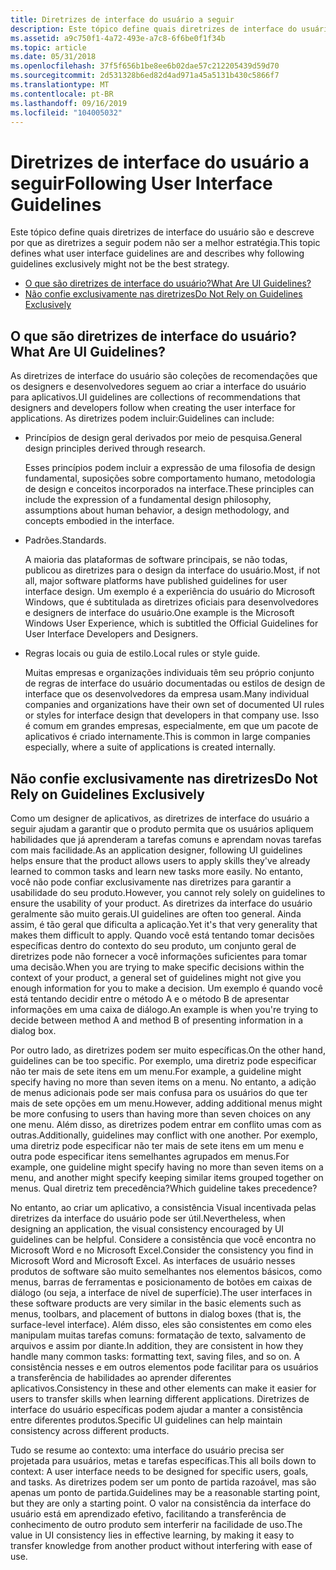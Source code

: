 ```yaml
---
title: Diretrizes de interface do usuário a seguir
description: Este tópico define quais diretrizes de interface do usuário são e descreve por que as diretrizes a seguir podem não ser a melhor estratégia.
ms.assetid: a9c750f1-4a72-493e-a7c8-6f6be0f1f34b
ms.topic: article
ms.date: 05/31/2018
ms.openlocfilehash: 37f5f656b1be8ee6b02dae57c212205439d59d70
ms.sourcegitcommit: 2d531328b6ed82d4ad971a45a5131b430c5866f7
ms.translationtype: MT
ms.contentlocale: pt-BR
ms.lasthandoff: 09/16/2019
ms.locfileid: "104005032"
---
```

# <a name="following-user-interface-guidelines"></a><span data-ttu-id="9b6f4-103">Diretrizes de interface do usuário a seguir</span><span class="sxs-lookup"><span data-stu-id="9b6f4-103">Following User Interface Guidelines</span></span>

<span data-ttu-id="9b6f4-104">Este tópico define quais diretrizes de interface do usuário são e descreve por que as diretrizes a seguir podem não ser a melhor estratégia.</span><span class="sxs-lookup"><span data-stu-id="9b6f4-104">This topic defines what user interface guidelines are and describes why following guidelines exclusively might not be the best strategy.</span></span>

-   [<span data-ttu-id="9b6f4-105">O que são diretrizes de interface do usuário?</span><span class="sxs-lookup"><span data-stu-id="9b6f4-105">What Are UI Guidelines?</span></span>](#what-are-ui-guidelines)
-   [<span data-ttu-id="9b6f4-106">Não confie exclusivamente nas diretrizes</span><span class="sxs-lookup"><span data-stu-id="9b6f4-106">Do Not Rely on Guidelines Exclusively</span></span>](#do-not-rely-on-guidelines-exclusively)

## <a name="what-are-ui-guidelines"></a><span data-ttu-id="9b6f4-107">O que são diretrizes de interface do usuário?</span><span class="sxs-lookup"><span data-stu-id="9b6f4-107">What Are UI Guidelines?</span></span>

<span data-ttu-id="9b6f4-108">As diretrizes de interface do usuário são coleções de recomendações que os designers e desenvolvedores seguem ao criar a interface do usuário para aplicativos.</span><span class="sxs-lookup"><span data-stu-id="9b6f4-108">UI guidelines are collections of recommendations that designers and developers follow when creating the user interface for applications.</span></span> <span data-ttu-id="9b6f4-109">As diretrizes podem incluir:</span><span class="sxs-lookup"><span data-stu-id="9b6f4-109">Guidelines can include:</span></span>

-   <span data-ttu-id="9b6f4-110">Princípios de design geral derivados por meio de pesquisa.</span><span class="sxs-lookup"><span data-stu-id="9b6f4-110">General design principles derived through research.</span></span>

    <span data-ttu-id="9b6f4-111">Esses princípios podem incluir a expressão de uma filosofia de design fundamental, suposições sobre comportamento humano, metodologia de design e conceitos incorporados na interface.</span><span class="sxs-lookup"><span data-stu-id="9b6f4-111">These principles can include the expression of a fundamental design philosophy, assumptions about human behavior, a design methodology, and concepts embodied in the interface.</span></span>

-   <span data-ttu-id="9b6f4-112">Padrões.</span><span class="sxs-lookup"><span data-stu-id="9b6f4-112">Standards.</span></span>

    <span data-ttu-id="9b6f4-113">A maioria das plataformas de software principais, se não todas, publicou as diretrizes para o design da interface do usuário.</span><span class="sxs-lookup"><span data-stu-id="9b6f4-113">Most, if not all, major software platforms have published guidelines for user interface design.</span></span> <span data-ttu-id="9b6f4-114">Um exemplo é a experiência do usuário do Microsoft Windows, que é subtitulada as diretrizes oficiais para desenvolvedores e designers de interface do usuário.</span><span class="sxs-lookup"><span data-stu-id="9b6f4-114">One example is the Microsoft Windows User Experience, which is subtitled the Official Guidelines for User Interface Developers and Designers.</span></span>

-   <span data-ttu-id="9b6f4-115">Regras locais ou guia de estilo.</span><span class="sxs-lookup"><span data-stu-id="9b6f4-115">Local rules or style guide.</span></span>

    <span data-ttu-id="9b6f4-116">Muitas empresas e organizações individuais têm seu próprio conjunto de regras de interface do usuário documentadas ou estilos de design de interface que os desenvolvedores da empresa usam.</span><span class="sxs-lookup"><span data-stu-id="9b6f4-116">Many individual companies and organizations have their own set of documented UI rules or styles for interface design that developers in that company use.</span></span> <span data-ttu-id="9b6f4-117">Isso é comum em grandes empresas, especialmente, em que um pacote de aplicativos é criado internamente.</span><span class="sxs-lookup"><span data-stu-id="9b6f4-117">This is common in large companies especially, where a suite of applications is created internally.</span></span>

## <a name="do-not-rely-on-guidelines-exclusively"></a><span data-ttu-id="9b6f4-118">Não confie exclusivamente nas diretrizes</span><span class="sxs-lookup"><span data-stu-id="9b6f4-118">Do Not Rely on Guidelines Exclusively</span></span>

<span data-ttu-id="9b6f4-119">Como um designer de aplicativos, as diretrizes de interface do usuário a seguir ajudam a garantir que o produto permita que os usuários apliquem habilidades que já aprenderam a tarefas comuns e aprendam novas tarefas com mais facilidade.</span><span class="sxs-lookup"><span data-stu-id="9b6f4-119">As an application designer, following UI guidelines helps ensure that the product allows users to apply skills they've already learned to common tasks and learn new tasks more easily.</span></span> <span data-ttu-id="9b6f4-120">No entanto, você não pode confiar exclusivamente nas diretrizes para garantir a usabilidade do seu produto.</span><span class="sxs-lookup"><span data-stu-id="9b6f4-120">However, you cannot rely solely on guidelines to ensure the usability of your product.</span></span> <span data-ttu-id="9b6f4-121">As diretrizes da interface do usuário geralmente são muito gerais.</span><span class="sxs-lookup"><span data-stu-id="9b6f4-121">UI guidelines are often too general.</span></span> <span data-ttu-id="9b6f4-122">Ainda assim, é tão geral que dificulta a aplicação.</span><span class="sxs-lookup"><span data-stu-id="9b6f4-122">Yet it's that very generality that makes them difficult to apply.</span></span> <span data-ttu-id="9b6f4-123">Quando você está tentando tomar decisões específicas dentro do contexto do seu produto, um conjunto geral de diretrizes pode não fornecer a você informações suficientes para tomar uma decisão.</span><span class="sxs-lookup"><span data-stu-id="9b6f4-123">When you are trying to make specific decisions within the context of your product, a general set of guidelines might not give you enough information for you to make a decision.</span></span> <span data-ttu-id="9b6f4-124">Um exemplo é quando você está tentando decidir entre o método A e o método B de apresentar informações em uma caixa de diálogo.</span><span class="sxs-lookup"><span data-stu-id="9b6f4-124">An example is when you're trying to decide between method A and method B of presenting information in a dialog box.</span></span>

<span data-ttu-id="9b6f4-125">Por outro lado, as diretrizes podem ser muito específicas.</span><span class="sxs-lookup"><span data-stu-id="9b6f4-125">On the other hand, guidelines can be too specific.</span></span> <span data-ttu-id="9b6f4-126">Por exemplo, uma diretriz pode especificar não ter mais de sete itens em um menu.</span><span class="sxs-lookup"><span data-stu-id="9b6f4-126">For example, a guideline might specify having no more than seven items on a menu.</span></span> <span data-ttu-id="9b6f4-127">No entanto, a adição de menus adicionais pode ser mais confusa para os usuários do que ter mais de sete opções em um menu.</span><span class="sxs-lookup"><span data-stu-id="9b6f4-127">However, adding additional menus might be more confusing to users than having more than seven choices on any one menu.</span></span> <span data-ttu-id="9b6f4-128">Além disso, as diretrizes podem entrar em conflito umas com as outras.</span><span class="sxs-lookup"><span data-stu-id="9b6f4-128">Additionally, guidelines may conflict with one another.</span></span> <span data-ttu-id="9b6f4-129">Por exemplo, uma diretriz pode especificar não ter mais de sete itens em um menu e outra pode especificar itens semelhantes agrupados em menus.</span><span class="sxs-lookup"><span data-stu-id="9b6f4-129">For example, one guideline might specify having no more than seven items on a menu, and another might specify keeping similar items grouped together on menus.</span></span> <span data-ttu-id="9b6f4-130">Qual diretriz tem precedência?</span><span class="sxs-lookup"><span data-stu-id="9b6f4-130">Which guideline takes precedence?</span></span>

<span data-ttu-id="9b6f4-131">No entanto, ao criar um aplicativo, a consistência Visual incentivada pelas diretrizes da interface do usuário pode ser útil.</span><span class="sxs-lookup"><span data-stu-id="9b6f4-131">Nevertheless, when designing an application, the visual consistency encouraged by UI guidelines can be helpful.</span></span> <span data-ttu-id="9b6f4-132">Considere a consistência que você encontra no Microsoft Word e no Microsoft Excel.</span><span class="sxs-lookup"><span data-stu-id="9b6f4-132">Consider the consistency you find in Microsoft Word and Microsoft Excel.</span></span> <span data-ttu-id="9b6f4-133">As interfaces de usuário nesses produtos de software são muito semelhantes nos elementos básicos, como menus, barras de ferramentas e posicionamento de botões em caixas de diálogo (ou seja, a interface de nível de superfície).</span><span class="sxs-lookup"><span data-stu-id="9b6f4-133">The user interfaces in these software products are very similar in the basic elements such as menus, toolbars, and placement of buttons in dialog boxes (that is, the surface-level interface).</span></span> <span data-ttu-id="9b6f4-134">Além disso, eles são consistentes em como eles manipulam muitas tarefas comuns: formatação de texto, salvamento de arquivos e assim por diante.</span><span class="sxs-lookup"><span data-stu-id="9b6f4-134">In addition, they are consistent in how they handle many common tasks: formatting text, saving files, and so on.</span></span> <span data-ttu-id="9b6f4-135">A consistência nesses e em outros elementos pode facilitar para os usuários a transferência de habilidades ao aprender diferentes aplicativos.</span><span class="sxs-lookup"><span data-stu-id="9b6f4-135">Consistency in these and other elements can make it easier for users to transfer skills when learning different applications.</span></span> <span data-ttu-id="9b6f4-136">Diretrizes de interface do usuário específicas podem ajudar a manter a consistência entre diferentes produtos.</span><span class="sxs-lookup"><span data-stu-id="9b6f4-136">Specific UI guidelines can help maintain consistency across different products.</span></span>

<span data-ttu-id="9b6f4-137">Tudo se resume ao contexto: uma interface do usuário precisa ser projetada para usuários, metas e tarefas específicas.</span><span class="sxs-lookup"><span data-stu-id="9b6f4-137">This all boils down to context: A user interface needs to be designed for specific users, goals, and tasks.</span></span> <span data-ttu-id="9b6f4-138">As diretrizes podem ser um ponto de partida razoável, mas são apenas um ponto de partida.</span><span class="sxs-lookup"><span data-stu-id="9b6f4-138">Guidelines may be a reasonable starting point, but they are only a starting point.</span></span> <span data-ttu-id="9b6f4-139">O valor na consistência da interface do usuário está em aprendizado efetivo, facilitando a transferência de conhecimento de outro produto sem interferir na facilidade de uso.</span><span class="sxs-lookup"><span data-stu-id="9b6f4-139">The value in UI consistency lies in effective learning, by making it easy to transfer knowledge from another product without interfering with ease of use.</span></span>

 

 





